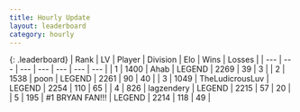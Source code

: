 ```yaml
---
title: Hourly Update
layout: leaderboard
category: hourly
---
```


{: .leaderboard}
| Rank | LV | Player | Division | Elo | Wins | Losses |
| --- | --- | --- | --- | --- | --- | --- |
| <span data-change="0">1</span> | 1400 | <span title="ID: 402846">Ahab</span> | LEGEND | <span data-change="0">2269</span> | <span data-change="0">39</span> | <span data-change="0">3</span> |
| <span data-change="0">2</span> | 1538 | <span title="ID: 540690">poon</span> | LEGEND | <span data-change="0">2261</span> | <span data-change="0">90</span> | <span data-change="0">40</span> |
| <span data-change="0">3</span> | 1049 | <span title="ID: 390615">TheLudicrousLuv</span> | LEGEND | <span data-change="0">2254</span> | <span data-change="0">110</span> | <span data-change="0">65</span> |
| <span data-change="0">4</span> | 826 | <span title="ID: 628282">lagzendery</span> | LEGEND | <span data-change="0">2215</span> | <span data-change="0">57</span> | <span data-change="0">20</span> |
| <span data-change="3">5</span> | 195 | <span title="ID: 756342">#1 BRYAN FAN!!!</span> | LEGEND | <span data-change="4">2214</span> | <span data-change="1">118</span> | <span data-change="0">49</span> |